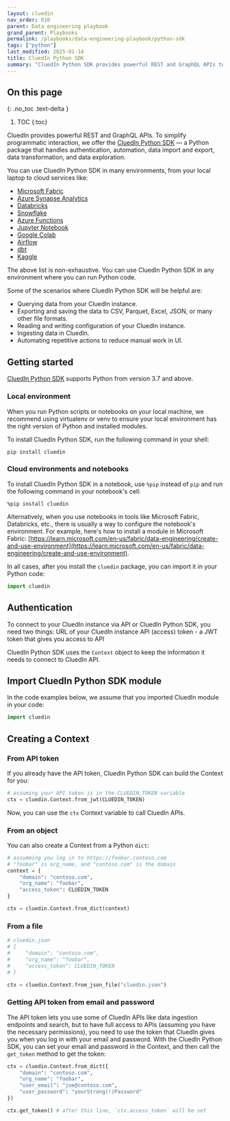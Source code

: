 ```yaml
---
layout: cluedin
nav_order: 010
parent: Data engineering playbook
grand_parent: Playbooks
permalink: /playbooks/data-engineering-playbook/python-sdk
tags: ["python"]
last_modified: 2025-01-14
title: CluedIn Python SDK
summary: "CluedIn Python SDK provides powerful REST and GraphQL APIs to interact with your CluedIn instance programmatically."
---
```


## On this page
{: .no_toc .text-delta }
1. TOC
{:toc}

CluedIn provides powerful REST and GraphQL APIs. To simplify programmatic interaction, we offer the [CluedIn Python SDK](https://pypi.org/project/cluedin/) — a Python package that handles authentication, automation, data import and export, data transformation, and data exploration.

You can use CluedIn Python SDK in many environments, from your local laptop to cloud services like:

- [Microsoft Fabric](https://www.microsoft.com/en-us/microsoft-fabric)
- [Azure Synapse Analytics](https://azure.microsoft.com/en-us/products/synapse-analytics)
- [Databricks](https://www.databricks.com/)
- [Snowflake](https://www.snowflake.com/)
- [Azure Functions](https://azure.microsoft.com/en-us/products/functions)
- [Jupyter Notebook](https://jupyter.org/)
- [Google Colab](https://colab.research.google.com/)
- [Airflow](https://airflow.apache.org/)
- [dbt](https://www.getdbt.com/)
- [Kaggle](https://www.kaggle.com/)

The above list is non-exhaustive. You can use CluedIn Python SDK in any environment where you can run Python code.

Some of the scenarios where CluedIn Python SDK will be helpful are:
- Querying data from your CluedIn instance.
- Exporting and saving the data to CSV, Parquet, Excel, JSON, or many other file formats.
- Reading and writing configuration of your CluedIn instance.
- Ingesting data in CluedIn.
- Automating repetitive actions to reduce manual work in UI.

## Getting started

[CluedIn Python SDK](https://pypi.org/project/cluedin/) supports Python from version 3.7 and above.

### Local environment

When you run Python scripts or notebooks on your local machine, we recommend using virtualenv or venv to ensure your local environment has the right version of Python and installed modules.

To install CluedIn Python SDK, run the following command in your shell:

```shell
pip install cluedin
```

### Cloud environments and notebooks

To install CluedIn Python SDK in a notebook, use `%pip` instead of `pip` and run the following command in your notebook's cell:

```shell
%pip install cluedin
```

Alternatively, when you use notebooks in tools like Microsoft Fabric, Databricks, etc., there is usually a way to configure the notebook's environment. For example, here's how to install a module in Microsoft Fabric: [https://learn.microsoft.com/en-us/fabric/data-engineering/create-and-use-environment](https://learn.microsoft.com/en-us/fabric/data-engineering/create-and-use-environment).

In all cases, after you install the `cluedin` package, you can import it in your Python code:

```python
import cluedin
```

## Authentication

To connect to your CluedIn instance via API or CluedIn Python SDK, you need two things:
URL of your CluedIn instance
API (access) token - a JWT token that gives you access to API

CluedIn Python SDK uses the `Context` object to keep the information it needs to connect to CluedIn API.

## Import CluedIn Python SDK module

In the code examples below, we assume that you imported CluedIn module in your code:

```python
import cluedin
```

## Creating a Context

### From API token

If you already have the API token, CluedIn Python SDK can build the Context for you:

```python
# assuming your API token is in the CLUEDIN_TOKEN variable
ctx = cluedin.Context.from_jwt(CLUEDIN_TOKEN)
```

Now, you can use the `ctx` Context variable to call CluedIn APIs.

### From an object

You can also create a Context from a Python `dict`:

```python
# assumming you log in to https://foobar.contoso.com
# "foobar" is org_name, and "contoso.com" is the domain
context = {
    "domain": "contoso.com",
    "org_name": "foobar", 
    "access_token": CLUEDIN_TOKEN
}

ctx = cluedin.Context.from_dict(context)
```

### From a file

```python
# cluedin.json
# {
#     "domain": "contoso.com",
#     "org_name": "foobar", 
#     "access_token": CLUEDIN_TOKEN
# }

ctx = cluedin.Context.from_json_file("cluedin.json")
```

### Getting API token from email and password

The API token lets you use some of CluedIn APIs like data ingestion endpoints and search, but to have full access to APIs (assuming you have the necessary permissions), you need to use the token that CluedIn gives you when you log in with your email and password. With the CluedIn Python SDK, you can set your email and password in the Context, and then call the `get_token` method to get the token:

```python
ctx = cluedin.Context.from_dict({
    "domain": "contoso.com",
    "org_name": "foobar", 
    "user_email": "joe@contoso.com",
    "user_password": "yourStrong(!)Password"
})

ctx.get_token() # after this line, `ctx.access_token` will be set
```
